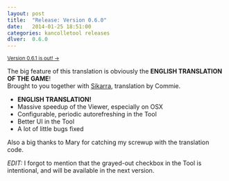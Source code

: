```yaml
---
layout: post
title:  "Release: Version 0.6.0"
date:   2014-01-25 18:51:00
categories: kancolletool releases
dlver:  0.6.0
---
```

<small>[Version 0.6.1 is out! &rarr;](/2014/01/26/version-0.6.1/)</small>

The big feature of this translation is obviously the **ENGLISH TRANSLATION OF THE GAME**!  
Brought to you together with <a href="http://twitter.com/sikarra" target="_blank">Sikarra</a>, translation by Commie.

* **ENGLISH TRANSLATION!**
* Massive speedup of the Viewer, especially on OSX
* Configurable, periodic autorefreshing in the Tool
* Better UI in the Tool
* A lot of little bugs fixed

Also a big thanks to Mary for catching my screwup with the translation code.

*EDIT:* I forgot to mention that the grayed-out checkbox in the Tool is intentional, and will be available in the next version.
